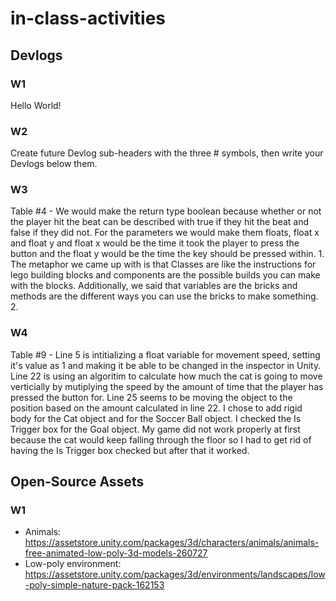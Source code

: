 # in-class-activities
## Devlogs
### W1
Hello World!
### W2
Create future Devlog sub-headers with the three # symbols, then write your Devlogs below them.
### W3
Table #4 - We would make the return type boolean because whether or not the player hit the beat can be described with true if they hit the beat and false if they did not. For the parameters we would make them floats, float x and float y and float x would be the time it took the player to press the button and the float y would be the time the key should be pressed within. 1. The metaphor we came up with is that Classes are like the instructions for lego building blocks and components are the possible builds you can make with the blocks. Additionally, we said that variables are the bricks and methods are the different ways you can use the bricks to make something. 2.  
### W4
Table #9 - Line 5 is intitializing a float variable for movement speed, setting it's value as 1 and making it be able to be changed in the inspector in Unity. Line 22 is using an algoritim to calculate how much the cat is going to move verticially by mutiplying the speed by the amount of time that the player has pressed the button for. Line 25 seems to be moving the object to the position based on the amount calculated in line 22. I chose to add rigid body for the Cat object and for the Soccer Ball object. I checked the Is Trigger box for the Goal object. My game did not work properly at first because the cat would keep falling through the floor so I had to get rid of having the Is Trigger box checked but after that it worked.  
## Open-Source Assets
### W1
- Animals: https://assetstore.unity.com/packages/3d/characters/animals/animals-free-animated-low-poly-3d-models-260727 
- Low-poly environment: https://assetstore.unity.com/packages/3d/environments/landscapes/low-poly-simple-nature-pack-162153 